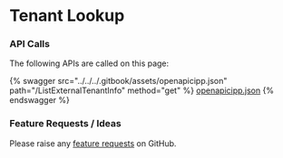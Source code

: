 # Tenant Lookup

### API Calls

The following APIs are called on this page:

{% swagger src="../../../.gitbook/assets/openapicipp.json" path="/ListExternalTenantInfo" method="get" %}
[openapicipp.json](../../../.gitbook/assets/openapicipp.json)
{% endswagger %}

### Feature Requests / Ideas

Please raise any [feature requests](https://github.com/KelvinTegelaar/CIPP/issues/new?assignees=\&labels=\&template=feature\_request.md\&title=FEATURE+REQUEST%3A+) on GitHub.
